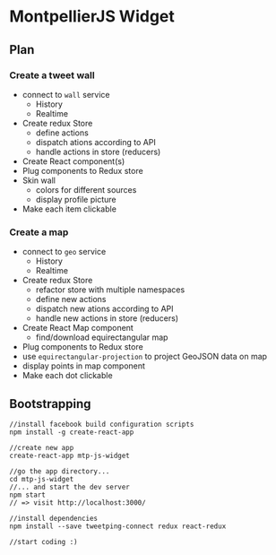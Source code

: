# MontpellierJS Widget

## Plan    

### Create a tweet wall

* connect to `wall` service
  * History
  * Realtime
* Create redux Store
  * define actions
  * dispatch ations according to API
  * handle actions in store (reducers)
* Create React component(s)
* Plug components to Redux store 
* Skin wall
  * colors for different sources
  * display profile picture
* Make each item clickable
  

### Create a map

* connect to `geo` service
  * History
  * Realtime
* Create redux Store
  * refactor store with multiple namespaces
  * define new actions
  * dispatch new ations according to API
  * handle new actions in store (reducers)
* Create React Map component
  * find/download equirectangular map
* Plug components to Redux store 
* use `equirectangular-projection` to project GeoJSON data on map
* display points in map component
* Make each dot clickable

## Bootstrapping 

```
//install facebook build configuration scripts
npm install -g create-react-app

//create new app
create-react-app mtp-js-widget

//go the app directory...
cd mtp-js-widget
//... and start the dev server
npm start
// => visit http://localhost:3000/

//install dependencies
npm install --save tweetping-connect redux react-redux

//start coding :)
```
